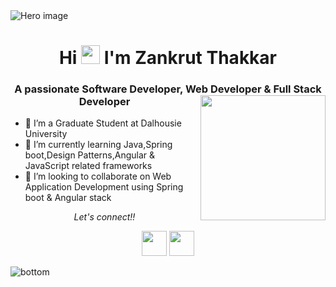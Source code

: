 <img src="https://i.imgur.com/YBX8miU.png" alt="Hero image">

<h1 align="center">Hi <img src="https://raw.githubusercontent.com/MartinHeinz/MartinHeinz/master/wave.gif" width="30px"> I'm Zankrut Thakkar</h1>
<!--<h2> Software Engineer, Web Developer & Full Stack Developer <img src="https://i.imgur.com/Vmv1Vem.gif" width="200px" align="right"></h2>-->
<h3 align="center">A passionate Software Developer, Web Developer & Full Stack Developer<img src="https://i.imgur.com/Vmv1Vem.gif" width="200px" align="right"></h3>

- 🔭 I’m a Graduate Student at Dalhousie University<br>
- 🌱 I’m currently learning Java,Spring boot,Design Patterns,Angular & JavaScript related frameworks<br>
- 👯 I’m looking to collaborate on Web Application Development using Spring boot & Angular stack<br>

<!--<p align="left"> <img src="https://komarev.com/ghpvc/?username=zankrut97" alt="zankrut97" /> </p>-->
<!--<h3>Technologies and Tools</h3>
<p align="left">
  <img src="https://devicons.github.io/devicon/devicon.git/icons/java/java-original-wordmark.svg" alt="java" width="40" height="40"/> 
  <img src="https://devicons.github.io/devicon/devicon.git/icons/cplusplus/cplusplus-original.svg" alt="cplusplus" width="40" height="40"/> 
  <img src="https://devicons.github.io/devicon/devicon.git/icons/c/c-original.svg" alt="c" width="40" height="40"/> 
  <img src="https://devicons.github.io/devicon/devicon.git/icons/javascript/javascript-original.svg" alt="javascript" width="40" height="40"/> 
  <img src="https://devicons.github.io/devicon/devicon.git/icons/typescript/typescript-original.svg" alt="typescript" width="40" height="40"/>
  <img src="https://devicons.github.io/devicon/devicon.git/icons/python/python-original.svg" alt="python" width="40" height="40"/> 
  <img src="https://devicons.github.io/devicon/devicon.git/icons/angularjs/angularjs-original.svg" alt="angularjs" width="40" height="40"/> 
  <img src="https://devicons.github.io/devicon/devicon.git/icons/bootstrap/bootstrap-plain.svg" alt="bootstrap" width="40" height="40"/> 
  <img src="https://devicons.github.io/devicon/devicon.git/icons/css3/css3-original-wordmark.svg" alt="css3" width="40" height="40"/> 
  <img src="https://devicons.github.io/devicon/devicon.git/icons/html5/html5-original-wordmark.svg" alt="html5" width="40" height="40"/>
  <img src="https://www.vectorlogo.zone/logos/springio/springio-icon.svg" alt="spring" width="40" height="40"/>
  <img src="https://devicons.github.io/devicon/devicon.git/icons/express/express-original-wordmark.svg" alt="express" width="40" height="40"/> 
  <img src="https://devicons.github.io/devicon/devicon.git/icons/nodejs/nodejs-original-wordmark.svg" alt="nodejs" width="40" height="40"/> 
  <img src="https://devicons.github.io/devicon/devicon.git/icons/android/android-original-wordmark.svg" alt="android" width="40" height="40"/> 
  <img src="https://devicons.github.io/devicon/devicon.git/icons/amazonwebservices/amazonwebservices-original-wordmark.svg" alt="aws" width="40" height="40"/> 
  <img src="https://www.vectorlogo.zone/logos/microsoft_azure/microsoft_azure-icon.svg" alt="azure" width="40" height="40"/> 
  <img src="https://devicons.github.io/devicon/devicon.git/icons/docker/docker-original-wordmark.svg" alt="docker" width="40" height="40"/>
  <img src="https://www.vectorlogo.zone/logos/firebase/firebase-icon.svg" alt="firebase" width="40" height="40"/> 
  <img src="https://www.vectorlogo.zone/logos/git-scm/git-scm-icon.svg" alt="git" width="40" height="40"/> 
  <img src="https://i.ibb.co/55txF2S/karma.png" alt="jasmine" width="40" height="40"/> 
  <img src="https://www.vectorlogo.zone/logos/jenkins/jenkins-icon.svg" alt="jenkins" width="40" height="40"/> 
  <img src="https://i.ibb.co/dbgh2DH/jasmine.png" alt="karma" width="40" height="40"/>
  <img src="https://devicons.github.io/devicon/devicon.git/icons/mongodb/mongodb-original-wordmark.svg" alt="mongodb" width="40" height="40"/> 
  <img src="https://devicons.github.io/devicon/devicon.git/icons/mysql/mysql-original-wordmark.svg" alt="mysql" width="40" height="40"/> 
  <img src="https://devicons.github.io/devicon/devicon.git/icons/postgresql/postgresql-original-wordmark.svg" alt="postgresql" width="40" height="40"/>
</p>-->
<!--<p>&nbsp;<img align="center" src="https://github-readme-stats-zeta-rouge.vercel.app/api?username=zankrut97&show_icons=true" alt="zankrut97" /></p>-->
<!--[![Top Langs](https://github-readme-stats.vercel.app/api/top-langs/?username=zankrut97)](https://github.com/anuraghazra/github-readme-stats)-->
<p align="center">
  <i align="center">Let's connect!!</i>
  <p align="center">    
    <a href="https://www.linkedin.com/in/zankrut-thakkar/" alt="Linkedin"><img src="https://i.imgur.com/xFuGGvw.png" width="40" height="40"/></a>
    <a href="mailto:zankrut.thakkar@dal.ca" alt="Contact me"><img src="https://i.imgur.com/US98zbr.png" width="40" height="40"/></a>
  </p>
</p>
<img src="https://i.imgur.com/V9FrWCE.png" alt="bottom">
  
  
